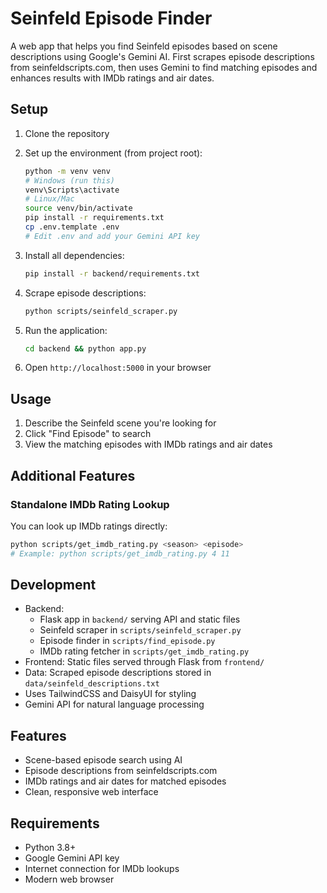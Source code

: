 # Seinfeld Episode Finder

A web app that helps you find Seinfeld episodes based on scene descriptions using Google's Gemini AI. First scrapes episode descriptions from seinfeldscripts.com, then uses Gemini to find matching episodes and enhances results with IMDb ratings and air dates.

## Setup

1. Clone the repository
2. Set up the environment (from project root):
   ```bash
   python -m venv venv
   # Windows (run this)
   venv\Scripts\activate
   # Linux/Mac
   source venv/bin/activate
   pip install -r requirements.txt
   cp .env.template .env
   # Edit .env and add your Gemini API key
   ```

3. Install all dependencies:
   ```bash
   pip install -r backend/requirements.txt
   ```

4. Scrape episode descriptions:
   ```bash
   python scripts/seinfeld_scraper.py
   ```

5. Run the application:
   ```bash
   cd backend && python app.py
   ```

5. Open `http://localhost:5000` in your browser

## Usage

1. Describe the Seinfeld scene you're looking for
2. Click "Find Episode" to search
3. View the matching episodes with IMDb ratings and air dates

## Additional Features

### Standalone IMDb Rating Lookup
You can look up IMDb ratings directly:
```bash
python scripts/get_imdb_rating.py <season> <episode>
# Example: python scripts/get_imdb_rating.py 4 11
```

## Development

- Backend: 
  - Flask app in `backend/` serving API and static files
  - Seinfeld scraper in `scripts/seinfeld_scraper.py`
  - Episode finder in `scripts/find_episode.py`
  - IMDb rating fetcher in `scripts/get_imdb_rating.py`
- Frontend: Static files served through Flask from `frontend/`
- Data: Scraped episode descriptions stored in `data/seinfeld_descriptions.txt`
- Uses TailwindCSS and DaisyUI for styling
- Gemini API for natural language processing

## Features

- Scene-based episode search using AI
- Episode descriptions from seinfeldscripts.com
- IMDb ratings and air dates for matched episodes
- Clean, responsive web interface

## Requirements

- Python 3.8+
- Google Gemini API key
- Internet connection for IMDb lookups
- Modern web browser




